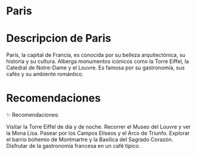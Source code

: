 # Paris

# Descripcion de Paris
París, la capital de Francia, es conocida por su belleza arquitectónica, su historia y su cultura. Alberga monumentos icónicos como la Torre Eiffel, la Catedral de Notre-Dame y el Louvre. Es famosa por su gastronomía, sus cafés y su ambiente romántico.

# Recomendaciones
✨ Recomendaciones:

Visitar la Torre Eiffel de día y de noche.
Recorrer el Museo del Louvre y ver la Mona Lisa.
Pasear por los Campos Elíseos y el Arco de Triunfo.
Explorar el barrio bohemio de Montmartre y la Basílica del Sagrado Corazón.
Disfrutar de la gastronomía francesa en un café típico.